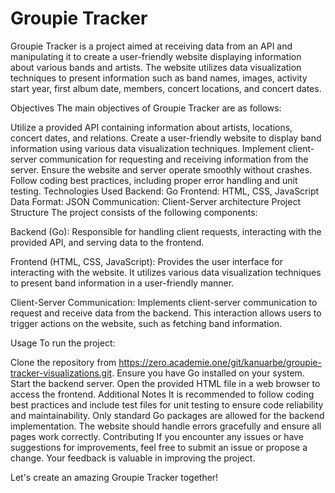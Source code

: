 # Groupie Tracker

Groupie Tracker is a project aimed at receiving data from an API and manipulating it to create a user-friendly website displaying information about various bands and artists. The website utilizes data visualization techniques to present information such as band names, images, activity start year, first album date, members, concert locations, and concert dates.

Objectives
The main objectives of Groupie Tracker are as follows:

Utilize a provided API containing information about artists, locations, concert dates, and relations.
Create a user-friendly website to display band information using various data visualization techniques.
Implement client-server communication for requesting and receiving information from the server.
Ensure the website and server operate smoothly without crashes.
Follow coding best practices, including proper error handling and unit testing.
Technologies Used
Backend: Go
Frontend: HTML, CSS, JavaScript
Data Format: JSON
Communication: Client-Server architecture
Project Structure
The project consists of the following components:

Backend (Go): Responsible for handling client requests, interacting with the provided API, and serving data to the frontend.

Frontend (HTML, CSS, JavaScript): Provides the user interface for interacting with the website. It utilizes various data visualization techniques to present band information in a user-friendly manner.

Client-Server Communication: Implements client-server communication to request and receive data from the backend. This interaction allows users to trigger actions on the website, such as fetching band information.

Usage
To run the project:

Clone the repository from https://zero.academie.one/git/kanuarbe/groupie-tracker-visualizations.git.
Ensure you have Go installed on your system.
Start the backend server.
Open the provided HTML file in a web browser to access the frontend.
Additional Notes
It is recommended to follow coding best practices and include test files for unit testing to ensure code reliability and maintainability.
Only standard Go packages are allowed for the backend implementation.
The website should handle errors gracefully and ensure all pages work correctly.
Contributing
If you encounter any issues or have suggestions for improvements, feel free to submit an issue or propose a change. Your feedback is valuable in improving the project.

Let's create an amazing Groupie Tracker together!